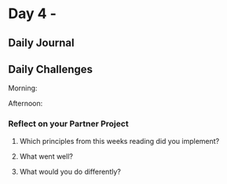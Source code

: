 # Day 4 - 

## Daily Journal


## Daily Challenges

Morning: 

Afternoon: 

### Reflect on your Partner Project

1. Which principles from this weeks reading did you implement?

2. What went well?

3. What would you do differently?
